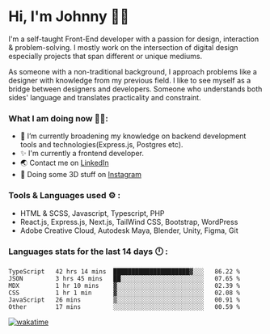 # Hi, I'm Johnny 👋🧑‍

I'm a self-taught Front-End developer with a passion for design, interaction & problem-solving. I mostly work on the intersection of digital design especially projects that span different or unique mediums.

As someone with a non-traditional background, I approach problems like a designer with knowledge from my previous field. I like to see myself as a bridge between designers and developers. Someone who understands both sides' language and translates practicality and constraint.

### What I am doing now 🧑‍💻:

- 🔭 I’m currently broadening my knowledge on backend development tools and technologies(Express.js, Postgres etc).
- ✨ I'm currently a frontend developer.
- 🌏 Contact me on [LinkedIn](https://www.linkedin.com/in/johchai/)
- 🎨 Doing some 3D stuff on [Instagram](https://www.instagram.com/johnsaaz)

### Tools & Languages used ⚙️ :

- HTML & SCSS, Javascript, Typescript, PHP
- React.js, Express.js, Next.js, TailWind CSS, Bootstrap, WordPress
- Adobe Creative Cloud, Autodesk Maya, Blender, Unity, Figma, Git

### Languages stats for the last 14 days 🕛 :

<!--START_SECTION:waka-->

```text
TypeScript   42 hrs 14 mins  █████████████████████▓░░░   86.22 %
JSON         3 hrs 45 mins   ██░░░░░░░░░░░░░░░░░░░░░░░   07.65 %
MDX          1 hr 10 mins    ▓░░░░░░░░░░░░░░░░░░░░░░░░   02.39 %
CSS          1 hr 1 min      ▓░░░░░░░░░░░░░░░░░░░░░░░░   02.08 %
JavaScript   26 mins         ▒░░░░░░░░░░░░░░░░░░░░░░░░   00.91 %
Other        17 mins         ░░░░░░░░░░░░░░░░░░░░░░░░░   00.59 %
```

<!--END_SECTION:waka-->

[![wakatime](https://wakatime.com/badge/user/0cd14e89-b357-451d-b5c1-4a79286fb5a6.svg)](https://wakatime.com/@0cd14e89-b357-451d-b5c1-4a79286fb5a6)

